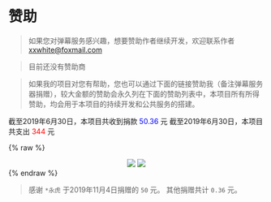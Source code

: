 # 赞助

> 如果您对弹幕服务感兴趣，想要赞助作者继续开发，欢迎联系作者[xxwhite@foxmail.com](mailto:xxwhite@foxmail.com)

> 目前还没有赞助商



> 如果我的项目对您有帮助，您也可以通过下面的链接赞助我（备注弹幕服务器捐赠），较大金额的赞助会永久列在下面的赞助列表中，本项目所有所得赞助，均会用于本项目的持续开发和公共服务的搭建。


截至<span class="ddddddd">2019年6月30日</span>，本项目共收到捐款 <font color="blue">50.36</font> 元
截至<span class="ddddddd">2019年6月30日</span>，本项目共支出 <font color="red">344</font> 元

{% raw %}
<center>
<image src="/images/sponsors/alipay.png"/>
<image src="/images/sponsors/wechatpay.png"/>
</center>
<script>
var ddddddd = document.getElementsByClassName("ddddddd");
var date = new Date();
var year = date.getFullYear();
var month = date.getMonth() + 1;
for(var dd in ddddddd){
    ddddddd[dd].innerHTML = year + "年" + month + "月1日";
}
</script>
{% endraw %}


> 感谢 `*永虎` 于2019年11月4日捐赠的 `50` 元。
> 其他捐赠共计 `0.36` 元。
